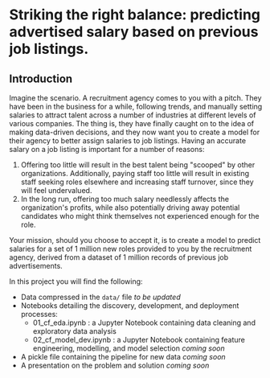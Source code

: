 # Striking the right balance: predicting advertised salary based on previous job listings.
## Introduction
Imagine the scenario. A recruitment agency comes to you with a pitch. They have been in the business for a while, following trends, and manually setting salaries to attract talent across a number of industries at different levels of various companies. The thing is, they have finally caught on to the idea of making data-driven decisions, and they now want you to create a model for their agency to better assign salaries to job listings. Having an accurate salary on a job listing is important for a number of reasons:
1. Offering too little will result in the best talent being "scooped" by other organizations. Additionally, paying staff too little will result in existing staff seeking roles elsewhere and increasing staff turnover, since they will feel undervalued. 
2. In the long run, offering too much salary needlessly affects the organization's profits, while also potentially driving away potential candidates who might think themselves not experienced enough for the role. 

Your mission, should you choose to accept it, is to create a model to predict salaries for a set of 1 million new roles provided to you by the recruitment agency, derived from a dataset of 1 million records of previous job advertisements.

In this project you will find the following:
- Data compressed in the `data/` file _to be updated_
- Notebooks detailing the discovery, development, and deployment processes:
    - 01_cf_eda.ipynb : a Jupyter Notebook containing data cleaning and exploratory data analysis
    - 02_cf_model_dev.ipynb : a Jupyter Notebook containing feature engineering, modelling, and model selection _coming soon_
- A pickle file containing the pipeline for new data _coming soon_
- A presentation on the problem and solution _coming soon_

